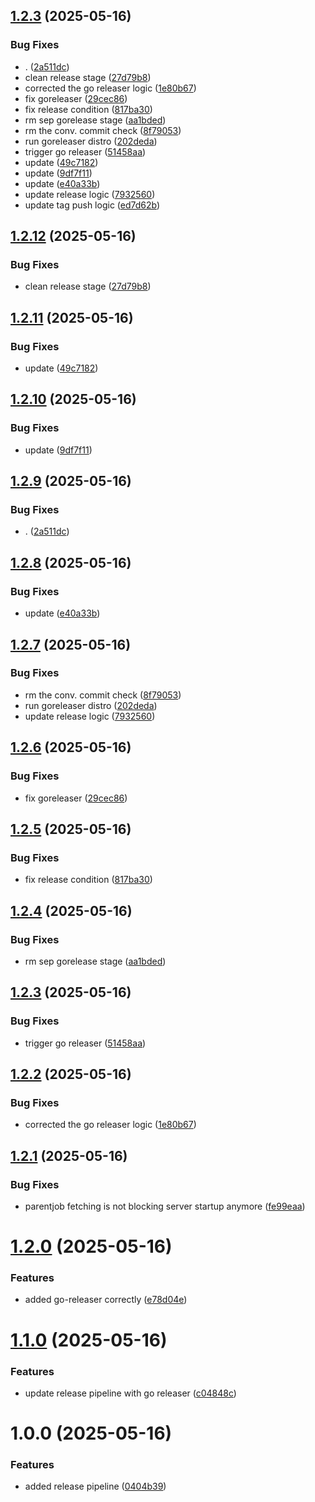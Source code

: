 ## [1.2.3](https://github.com/MA-DOS/SlurmExporter/compare/v1.2.2...v1.2.3) (2025-05-16)


### Bug Fixes

* . ([2a511dc](https://github.com/MA-DOS/SlurmExporter/commit/2a511dc1b94d28e90f78eecd73867685316421a9))
* clean release stage ([27d79b8](https://github.com/MA-DOS/SlurmExporter/commit/27d79b811ea4c28276f0c7a62c62d6eb35f14398))
* corrected the go releaser logic ([1e80b67](https://github.com/MA-DOS/SlurmExporter/commit/1e80b67eeaa0ae7050fde968101d31635cbd1b77))
* fix goreleaser ([29cec86](https://github.com/MA-DOS/SlurmExporter/commit/29cec8614ed072bddcc10e708e284f23f44bc667))
* fix release condition ([817ba30](https://github.com/MA-DOS/SlurmExporter/commit/817ba302abd4b5f7115a527f3c6377bb728cb4bc))
* rm sep gorelease stage ([aa1bded](https://github.com/MA-DOS/SlurmExporter/commit/aa1bdedd6d4d19f62f7904a1e9dcbf919ecdb704))
* rm the conv. commit check ([8f79053](https://github.com/MA-DOS/SlurmExporter/commit/8f790533d7a0c7c13a43584473b6d4fcc1e4c5ce))
* run goreleaser distro ([202deda](https://github.com/MA-DOS/SlurmExporter/commit/202deda1431cde34384790ddc5bf3502c8233bed))
* trigger go releaser ([51458aa](https://github.com/MA-DOS/SlurmExporter/commit/51458aa1c6e7d94dcf7056c662266d70448785bd))
* update ([49c7182](https://github.com/MA-DOS/SlurmExporter/commit/49c71828c3400f4f503c9c50e1dfbcb222eb0c85))
* update ([9df7f11](https://github.com/MA-DOS/SlurmExporter/commit/9df7f11f05830f89404fa9d4fd972b3a87e3040b))
* update ([e40a33b](https://github.com/MA-DOS/SlurmExporter/commit/e40a33bd452b754300515b4b688605a083678129))
* update release logic ([7932560](https://github.com/MA-DOS/SlurmExporter/commit/7932560c2ed643065b19c8c77b627167758bbaa3))
* update tag push logic ([ed7d62b](https://github.com/MA-DOS/SlurmExporter/commit/ed7d62b7a64ee3a61e0bf344b1c289a3acc6c5d4))

## [1.2.12](https://github.com/MA-DOS/SlurmExporter/compare/v1.2.11...v1.2.12) (2025-05-16)


### Bug Fixes

* clean release stage ([27d79b8](https://github.com/MA-DOS/SlurmExporter/commit/27d79b811ea4c28276f0c7a62c62d6eb35f14398))

## [1.2.11](https://github.com/MA-DOS/SlurmExporter/compare/v1.2.10...v1.2.11) (2025-05-16)


### Bug Fixes

* update ([49c7182](https://github.com/MA-DOS/SlurmExporter/commit/49c71828c3400f4f503c9c50e1dfbcb222eb0c85))

## [1.2.10](https://github.com/MA-DOS/SlurmExporter/compare/v1.2.9...v1.2.10) (2025-05-16)


### Bug Fixes

* update ([9df7f11](https://github.com/MA-DOS/SlurmExporter/commit/9df7f11f05830f89404fa9d4fd972b3a87e3040b))

## [1.2.9](https://github.com/MA-DOS/SlurmExporter/compare/v1.2.8...v1.2.9) (2025-05-16)


### Bug Fixes

* . ([2a511dc](https://github.com/MA-DOS/SlurmExporter/commit/2a511dc1b94d28e90f78eecd73867685316421a9))

## [1.2.8](https://github.com/MA-DOS/SlurmExporter/compare/v1.2.7...v1.2.8) (2025-05-16)


### Bug Fixes

* update ([e40a33b](https://github.com/MA-DOS/SlurmExporter/commit/e40a33bd452b754300515b4b688605a083678129))

## [1.2.7](https://github.com/MA-DOS/SlurmExporter/compare/v1.2.6...v1.2.7) (2025-05-16)


### Bug Fixes

* rm the conv. commit check ([8f79053](https://github.com/MA-DOS/SlurmExporter/commit/8f790533d7a0c7c13a43584473b6d4fcc1e4c5ce))
* run goreleaser distro ([202deda](https://github.com/MA-DOS/SlurmExporter/commit/202deda1431cde34384790ddc5bf3502c8233bed))
* update release logic ([7932560](https://github.com/MA-DOS/SlurmExporter/commit/7932560c2ed643065b19c8c77b627167758bbaa3))

## [1.2.6](https://github.com/MA-DOS/SlurmExporter/compare/v1.2.5...v1.2.6) (2025-05-16)


### Bug Fixes

* fix goreleaser ([29cec86](https://github.com/MA-DOS/SlurmExporter/commit/29cec8614ed072bddcc10e708e284f23f44bc667))

## [1.2.5](https://github.com/MA-DOS/SlurmExporter/compare/v1.2.4...v1.2.5) (2025-05-16)


### Bug Fixes

* fix release condition ([817ba30](https://github.com/MA-DOS/SlurmExporter/commit/817ba302abd4b5f7115a527f3c6377bb728cb4bc))

## [1.2.4](https://github.com/MA-DOS/SlurmExporter/compare/v1.2.3...v1.2.4) (2025-05-16)


### Bug Fixes

* rm sep gorelease stage ([aa1bded](https://github.com/MA-DOS/SlurmExporter/commit/aa1bdedd6d4d19f62f7904a1e9dcbf919ecdb704))

## [1.2.3](https://github.com/MA-DOS/SlurmExporter/compare/v1.2.2...v1.2.3) (2025-05-16)


### Bug Fixes

* trigger go releaser ([51458aa](https://github.com/MA-DOS/SlurmExporter/commit/51458aa1c6e7d94dcf7056c662266d70448785bd))

## [1.2.2](https://github.com/MA-DOS/SlurmExporter/compare/v1.2.1...v1.2.2) (2025-05-16)


### Bug Fixes

* corrected the go releaser logic ([1e80b67](https://github.com/MA-DOS/SlurmExporter/commit/1e80b67eeaa0ae7050fde968101d31635cbd1b77))

## [1.2.1](https://github.com/MA-DOS/SlurmExporter/compare/v1.2.0...v1.2.1) (2025-05-16)


### Bug Fixes

* parentjob fetching is not blocking server startup anymore ([fe99eaa](https://github.com/MA-DOS/SlurmExporter/commit/fe99eaa30f9dd922a7eb163aa5e36d674356d619))

# [1.2.0](https://github.com/MA-DOS/SlurmExporter/compare/v1.1.0...v1.2.0) (2025-05-16)


### Features

* added go-releaser correctly ([e78d04e](https://github.com/MA-DOS/SlurmExporter/commit/e78d04e404e3567baeca5a905171e9eb54d13e3c))

# [1.1.0](https://github.com/MA-DOS/SlurmExporter/compare/v1.0.0...v1.1.0) (2025-05-16)


### Features

* update release pipeline with go releaser ([c04848c](https://github.com/MA-DOS/SlurmExporter/commit/c04848cc1cabd9aabf2c7b0178f6939fee7338be))

# 1.0.0 (2025-05-16)


### Features

* added release pipeline ([0404b39](https://github.com/MA-DOS/SlurmExporter/commit/0404b3917d26bf8e3b3feea4954a6dd6d5086b75))
